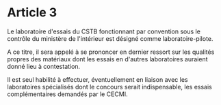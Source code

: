 # Article 3

Le laboratoire d'essais du CSTB fonctionnant par convention sous le contrôle du ministère de l'intérieur est désigné comme laboratoire-pilote.

A ce titre, il sera appelé à se prononcer en dernier ressort sur les qualités propres des matériaux dont les essais en d'autres laboratoires auraient donné lieu à contestation.

Il est seul habilité à effectuer, éventuellement en liaison avec les laboratoires spécialisés dont le concours serait indispensable, les essais complémentaires demandés par le CECMI.
